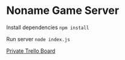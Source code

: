 # Noname Game Server

Install dependencies
`npm install`

Run server
`node index.js`

[Private Trello Board](https://trello.com/b/ga6CqMyI)
